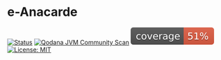# e-Anacarde

[![Status](https://github.com/<VotreOrganisation>/<VotreRepo>/actions/workflows/ci.yml/badge.svg?branch=main)](https://github.com/<VotreOrganisation>/<VotreRepo>/actions/workflows/ci.yml)
[![Qodana JVM Community Scan](https://github.com/<VotreOrganisation>/<VotreRepo>/actions/workflows/qodana_scan.yml/badge.svg?branch=main)](https://github.com/<VotreOrganisation>/<VotreRepo>/actions/workflows/qodana_scan.yml)
![Coverage](.github/badges/jacoco.svg)
[![License: MIT](https://img.shields.io/badge/License-MIT-green.svg)](https://opensource.org/licenses/MIT)
